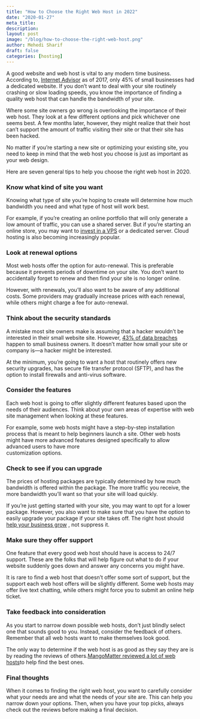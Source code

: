 ```yaml
---
title: "How to Choose the Right Web Host in 2022"
date: "2020-01-27"
meta_title:
description:
layout: post
image: "/blog/how-to-choose-the-right-web-host.png"
author: Mehedi Sharif
draft: false
categories: [hosting]
---
```


A good website and web host is vital to any modern time business. According to, <A href="https://www.internetadvisor.com/key-internet-statistics">Internet Advisor</A> as of 2017, only 45% of small businesses had a dedicated website. If you don’t want to deal with your site routinely crashing or slow loading speeds, you know the importance of finding a quality web host that can handle the bandwidth of your site.

Where some site owners go wrong is overlooking the importance of their web host. They look at a few different options and pick whichever one seems best. A few months later, however, they might realize that their host can’t support the amount of traffic visiting their site or that their site has been hacked.

No matter if you’re starting a new site or optimizing your existing site, you need to keep in mind that the web host you choose is just as important as your web design.

Here are seven general tips to help you choose the right web host in 2020.

### Know what kind of site you want

Knowing what type of site you’re hoping to create will determine how much bandwidth you need and what type of host will work best.

For example, if you’re creating an online portfolio that will only generate a low amount of traffic, you can use a shared server. But if you’re starting an online store, you may want to <A href="/hostinger-vps-hosting-review/">invest in a VPS</A> or a dedicated server. Cloud hosting is also becoming increasingly popular.

### Look at renewal options

Most web hosts offer the option for auto-renewal. This is preferable because it prevents periods of downtime on your site. You don’t want to accidentally forget to renew and then find your site is no longer online.

However, with renewals, you’ll also want to be aware of any additional costs. Some providers may gradually increase prices with each renewal, while others might charge a fee for auto-renewal.

### Think about the security standards

A mistake most site owners make is assuming that a hacker wouldn’t be interested in their small website site. However, <A href="https://www.entrepreneur.com/article/335195">43% of data breaches</A> happen to small business owners. It doesn’t matter how small your site or company is⁠—a hacker might be interested.

At the minimum, you’re going to want a host that routinely offers new security upgrades, has secure file transfer protocol (SFTP), and has the option to install firewalls and anti-virus software.

### Consider the features

Each web host is going to offer slightly different features based upon the needs of their audiences. Think about your own areas of expertise with web site management when looking at these features.

For example, some web hosts might have a step-by-step installation process that is meant to help beginners launch a site. Other web hosts might have more advanced features designed specifically to allow advanced users to have more  
customization options.

### Check to see if you can upgrade

The prices of hosting packages are typically determined by how much bandwidth is offered within the package. The more traffic you receive, the more bandwidth you’ll want so that your site will load quickly.

If you’re just getting started with your site, you may want to opt for a lower package. However, you also want to make sure that you have the option to easily upgrade your package if your site takes off. The right host should <A href="/how-a-free-wordpress-hosting-can-help-your-business-grow/">help your business grow</A> , not suppress it.

### Make sure they offer support

One feature that every good web host should have is access to 24/7 support. These are the folks that will help figure out what to do if your website suddenly goes down and answer any concerns you might have.

It is rare to find a web host that doesn’t offer some sort of support, but the support each web host offers will be slightly different. Some web hosts may offer live text chatting, while others might force you to submit an online help ticket.

### Take feedback into consideration

As you start to narrow down possible web hosts, don’t just blindly select one that sounds good to you. Instead, consider the feedback of others. Remember that all web hosts want to make themselves look good.

The only way to determine if the web host is as good as they say they are is by reading the reviews of others.<A href="https://mangomattermedia.com/web-hosting-us/">MangoMatter reviewed a lot of web hosts</A>to help find the best ones.

### Final thoughts

When it comes to finding the right web host, you want to carefully consider what your needs are and what the needs of your site are. This can help you narrow down your options. Then, when you have your top picks, always check out the reviews before making a final decision.
